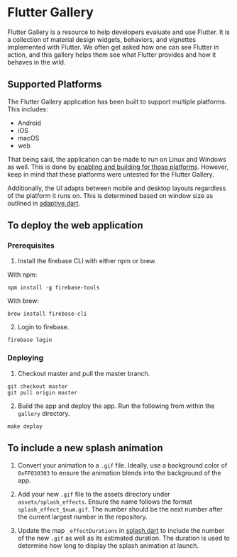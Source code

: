 # Flutter  Gallery

Flutter Gallery is a resource to help developers evaluate and use Flutter.
It is a collection of material design widgets, behaviors, and vignettes
implemented with Flutter. We often get asked how one can see Flutter in
action, and this gallery helps them see what Flutter provides and how it
behaves in the wild.

## Supported Platforms

The Flutter Gallery application has been built to support multiple platforms. This includes:

* Android
* iOS
* macOS
* web

That being said, the application can be made to run on Linux and Windows as well. This is done by [enabling and building for those platforms](https://github.com/flutter/flutter/wiki/Desktop-shells). However, keep in mind that these platforms were untested for the Flutter Gallery.

Additionally, the UI adapts between mobile and desktop layouts regardless of the platform it runs on. This is determined based on window size as outlined in [adaptive.dart](https://github.com/material-components/material-components-flutter-gallery/blob/master/gallery/lib/layout/adaptive.dart).

## To deploy the web application

### Prerequisites

1. Install the firebase CLI with either npm or brew.

With npm:
```
npm install -g firebase-tools
```

With brew:
```
brew install firebase-cli
```

2. Login to firebase.

```
firebase login
```

### Deploying

1. Checkout master and pull the master branch.

```
git checkout master
git pull origin master
```

2. Build the app and deploy the app. Run the following from within the `gallery` directory.

```
make deploy
```

## To include a new splash animation

1. Convert your animation to a `.gif` file. Ideally, use a background color of `0xFF030303` to ensure the animation blends into the background of the app.

2. Add your new `.gif` file to the assets directory under `assets/splash_effects`. Ensure the name follows the format `splash_effect_$num.gif`. The number should be the next number after the current largest number in the repository.

3. Update the map `_effectDurations` in [splash.dart](https://github.com/material-components/material-components-flutter-gallery/blob/master/gallery/lib/pages/splash.dart) to include the number of the new `.gif` as well as its estimated duration. The duration is used to determine how long to display the splash animation at launch.
